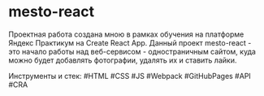 # mesto-react
Проектная работа создана мною в рамках обучения на платформе Яндекс Практикум на Create React App.
Данный проект mesto-react - это начало работы над веб-сервисом - одностраничным сайтом, куда можно будет добавлять фотографии, удалять их и ставить лайки.

Инструменты и стек: #HTML #CSS #JS #Webpack #GitHubPages #API #CRA
